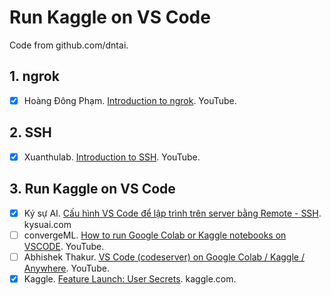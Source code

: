 # Run Kaggle on VS Code

Code from github.com/dntai.

## 1. ngrok
- [x] Hoàng Đông Phạm. [Introduction to ngrok](https://www.youtube.com/watch?v=HxHH8e4cOds). YouTube.

## 2. SSH
- [x] Xuanthulab. [Introduction to SSH](https://www.youtube.com/watch?v=x20NiW2BM3Y). YouTube.

## 3. Run Kaggle on VS Code
- [x] Ký sự AI. [Cấu hình VS Code để lập trình trên server bằng Remote - SSH](https://www.kysuai.com/2020/12/26/Cau-hinh-VS-Code-de-code-tren-server/). kysuai.com
- [ ] convergeML. [How to run Google Colab or Kaggle notebooks on VSCODE](https://www.youtube.com/watch?v=DuhpUatEaL0). YouTube.
- [ ] Abhishek Thakur. [VS Code (codeserver) on Google Colab / Kaggle / Anywhere](https://www.youtube.com/watch?v=7kTbM3D02jU). YouTube.
- [x] Kaggle. [Feature Launch: User Secrets](https://www.kaggle.com/discussions/product-feedback/114053). kaggle.com.
